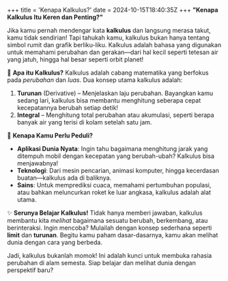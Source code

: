 +++
title = 'Kenapa Kalkulus?'
date = 2024-10-15T18:40:35Z
+++
**"Kenapa Kalkulus Itu Keren dan Penting?"**

Jika kamu pernah mendengar kata **kalkulus** dan langsung merasa takut, kamu tidak sendirian! Tapi tahukah kamu, kalkulus bukan hanya tentang simbol rumit dan grafik berliku-liku. Kalkulus adalah bahasa yang digunakan untuk memahami perubahan dan gerakan—dari hal kecil seperti tetesan air yang jatuh, hingga hal besar seperti orbit planet!

🌟 **Apa itu Kalkulus?**
Kalkulus adalah cabang matematika yang berfokus pada *perubahan* dan *luas*. Dua konsep utama kalkulus adalah:
1. **Turunan** (Derivative) – Menjelaskan laju perubahan. Bayangkan kamu sedang lari, kalkulus bisa membantu menghitung seberapa cepat kecepatannya berubah setiap detik!
2. **Integral** – Menghitung total perubahan atau akumulasi, seperti berapa banyak air yang terisi di kolam setelah satu jam.

🎯 **Kenapa Kamu Perlu Peduli?**
- **Aplikasi Dunia Nyata**: Ingin tahu bagaimana menghitung jarak yang ditempuh mobil dengan kecepatan yang berubah-ubah? Kalkulus bisa menjawabnya!
- **Teknologi**: Dari mesin pencarian, animasi komputer, hingga kecerdasan buatan—kalkulus ada di baliknya.
- **Sains**: Untuk memprediksi cuaca, memahami pertumbuhan populasi, atau bahkan meluncurkan roket ke luar angkasa, kalkulus adalah alat utama.

✨ **Serunya Belajar Kalkulus!**
Tidak hanya memberi jawaban, kalkulus membantu kita *melihat* bagaimana sesuatu berubah, berkembang, atau berinteraksi. Ingin mencoba? Mulailah dengan konsep sederhana seperti **limit** dan **turunan**. Begitu kamu paham dasar-dasarnya, kamu akan melihat dunia dengan cara yang berbeda.

Jadi, kalkulus bukanlah momok! Ini adalah kunci untuk membuka rahasia perubahan di alam semesta. Siap belajar dan melihat dunia dengan perspektif baru?
